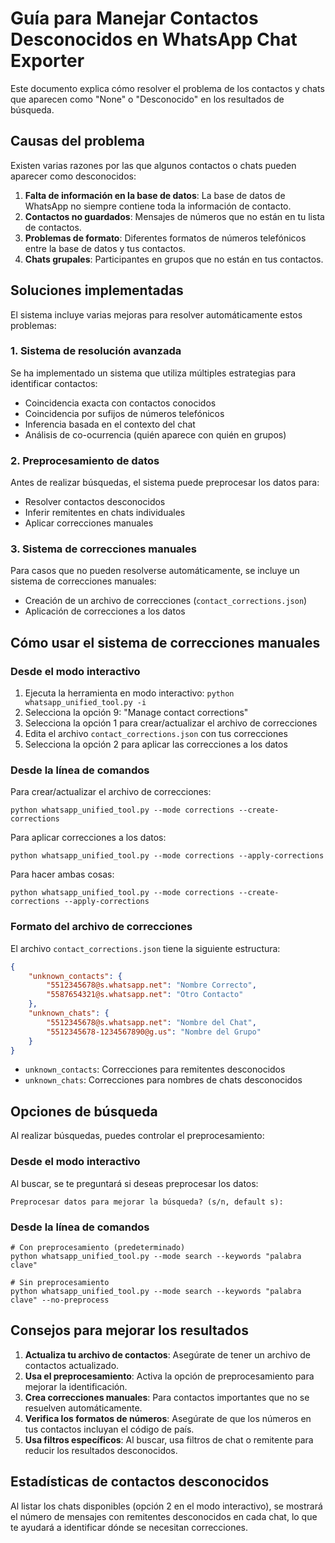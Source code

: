 # Guía para Manejar Contactos Desconocidos en WhatsApp Chat Exporter

Este documento explica cómo resolver el problema de los contactos y chats que aparecen como "None" o "Desconocido" en los resultados de búsqueda.

## Causas del problema

Existen varias razones por las que algunos contactos o chats pueden aparecer como desconocidos:

1. **Falta de información en la base de datos**: La base de datos de WhatsApp no siempre contiene toda la información de contacto.
2. **Contactos no guardados**: Mensajes de números que no están en tu lista de contactos.
3. **Problemas de formato**: Diferentes formatos de números telefónicos entre la base de datos y tus contactos.
4. **Chats grupales**: Participantes en grupos que no están en tus contactos.

## Soluciones implementadas

El sistema incluye varias mejoras para resolver automáticamente estos problemas:

### 1. Sistema de resolución avanzada

Se ha implementado un sistema que utiliza múltiples estrategias para identificar contactos:
- Coincidencia exacta con contactos conocidos
- Coincidencia por sufijos de números telefónicos
- Inferencia basada en el contexto del chat
- Análisis de co-ocurrencia (quién aparece con quién en grupos)

### 2. Preprocesamiento de datos

Antes de realizar búsquedas, el sistema puede preprocesar los datos para:
- Resolver contactos desconocidos
- Inferir remitentes en chats individuales
- Aplicar correcciones manuales

### 3. Sistema de correcciones manuales

Para casos que no pueden resolverse automáticamente, se incluye un sistema de correcciones manuales:
- Creación de un archivo de correcciones (`contact_corrections.json`)
- Aplicación de correcciones a los datos

## Cómo usar el sistema de correcciones manuales

### Desde el modo interactivo

1. Ejecuta la herramienta en modo interactivo: `python whatsapp_unified_tool.py -i`
2. Selecciona la opción 9: "Manage contact corrections"
3. Selecciona la opción 1 para crear/actualizar el archivo de correcciones
4. Edita el archivo `contact_corrections.json` con tus correcciones
5. Selecciona la opción 2 para aplicar las correcciones a los datos

### Desde la línea de comandos

Para crear/actualizar el archivo de correcciones:
```
python whatsapp_unified_tool.py --mode corrections --create-corrections
```

Para aplicar correcciones a los datos:
```
python whatsapp_unified_tool.py --mode corrections --apply-corrections
```

Para hacer ambas cosas:
```
python whatsapp_unified_tool.py --mode corrections --create-corrections --apply-corrections
```

### Formato del archivo de correcciones

El archivo `contact_corrections.json` tiene la siguiente estructura:

```json
{
    "unknown_contacts": {
        "5512345678@s.whatsapp.net": "Nombre Correcto",
        "5587654321@s.whatsapp.net": "Otro Contacto"
    },
    "unknown_chats": {
        "5512345678@s.whatsapp.net": "Nombre del Chat",
        "5512345678-1234567890@g.us": "Nombre del Grupo"
    }
}
```

- `unknown_contacts`: Correcciones para remitentes desconocidos
- `unknown_chats`: Correcciones para nombres de chats desconocidos

## Opciones de búsqueda

Al realizar búsquedas, puedes controlar el preprocesamiento:

### Desde el modo interactivo

Al buscar, se te preguntará si deseas preprocesar los datos:
```
Preprocesar datos para mejorar la búsqueda? (s/n, default s):
```

### Desde la línea de comandos

```
# Con preprocesamiento (predeterminado)
python whatsapp_unified_tool.py --mode search --keywords "palabra clave"

# Sin preprocesamiento
python whatsapp_unified_tool.py --mode search --keywords "palabra clave" --no-preprocess
```

## Consejos para mejorar los resultados

1. **Actualiza tu archivo de contactos**: Asegúrate de tener un archivo de contactos actualizado.
2. **Usa el preprocesamiento**: Activa la opción de preprocesamiento para mejorar la identificación.
3. **Crea correcciones manuales**: Para contactos importantes que no se resuelven automáticamente.
4. **Verifica los formatos de números**: Asegúrate de que los números en tus contactos incluyan el código de país.
5. **Usa filtros específicos**: Al buscar, usa filtros de chat o remitente para reducir los resultados desconocidos.

## Estadísticas de contactos desconocidos

Al listar los chats disponibles (opción 2 en el modo interactivo), se mostrará el número de mensajes con remitentes desconocidos en cada chat, lo que te ayudará a identificar dónde se necesitan correcciones.
